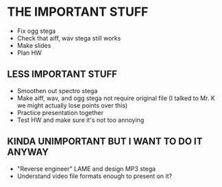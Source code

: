 # THE IMPORTANT STUFF
 - Fix ogg stega
 - Check that aiff, wav stega still works
 - Make slides
 - Plan HW

## LESS IMPORTANT STUFF
 - Smoothen out spectro stega
 - Make aiff, wav, and ogg stega not require original file (I talked to Mr. K we might actually lose points over this)
 - Practice presentation together
 - Test HW and make sure it's not too annoying

## KINDA UNIMPORTANT BUT I WANT TO DO IT ANYWAY
 - "Reverse engineer" LAME and design MP3 stega
 - Understand video file formats enough to present on it?
